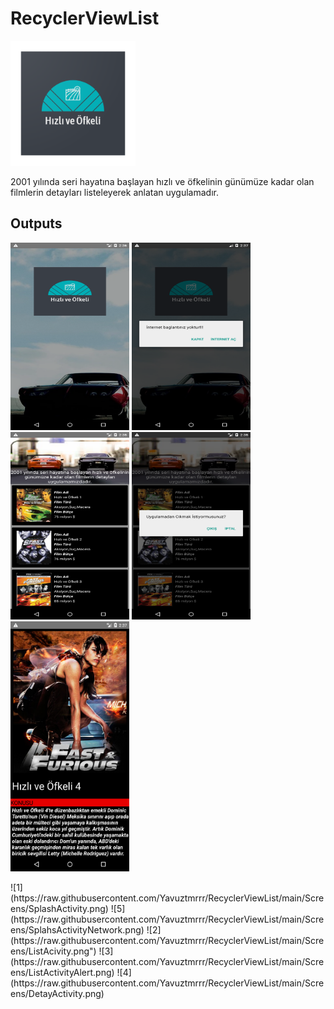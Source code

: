 # RecyclerViewList

<p align="left">
  <img src="https://raw.githubusercontent.com/Yavuztmrrr/RecyclerViewList/main/images/laucnher.png" height="200" />
</p>

 2001 yılında seri hayatına başlayan hızlı ve öfkelinin günümüze kadar olan filmlerin detayları listeleyerek anlatan uygulamadır.

<h2 id="Outputs">Outputs</h2>
<p>
  <img height= "300" width="190"  src="https://raw.githubusercontent.com/Yavuztmrrr/RecyclerViewList/main/Screens/SplashActivity.png" alt="SS1" />
  <img height= "300" width="190" src="https://raw.githubusercontent.com/Yavuztmrrr/RecyclerViewList/main/Screens/SplahsActivityNetwork.png" alt="SS2" />
  <img height= "300" width="190" src="https://raw.githubusercontent.com/Yavuztmrrr/RecyclerViewList/main/Screens/ListAcivity.png" alt="SS3" />
  <img height= "300" width="190" src="https://raw.githubusercontent.com/Yavuztmrrr/RecyclerViewList/main/Screens/ListActivityAlert.png" alt="SS4" />
  <img height= "400" width="190" src="https://raw.githubusercontent.com/Yavuztmrrr/RecyclerViewList/main/Screens/DetayActivity.png" alt="SS4" />
</p>
![1](https://raw.githubusercontent.com/Yavuztmrrr/RecyclerViewList/main/Screens/SplashActivity.png)
![5](https://raw.githubusercontent.com/Yavuztmrrr/RecyclerViewList/main/Screens/SplahsActivityNetwork.png)
![2](https://raw.githubusercontent.com/Yavuztmrrr/RecyclerViewList/main/Screens/ListAcivity.png")
![3](https://raw.githubusercontent.com/Yavuztmrrr/RecyclerViewList/main/Screens/ListActivityAlert.png)
![4](https://raw.githubusercontent.com/Yavuztmrrr/RecyclerViewList/main/Screens/DetayActivity.png)

